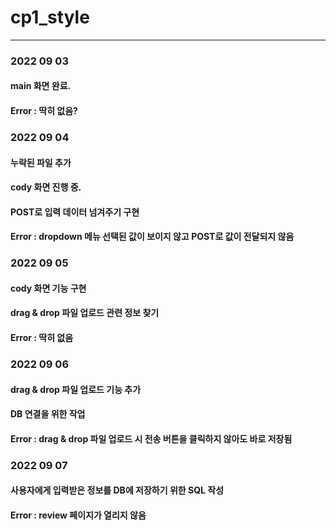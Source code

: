 # cp1_style

---

### 2022 09 03

#### main 화면 완료.

#### Error : 딱히 없음?

### 2022 09 04

#### 누락된 파일 추가

#### cody 화면 진행 중.

#### POST로 입력 데이터 넘겨주기 구현

#### Error : dropdown 메뉴 선택된 값이 보이지 않고 POST로 값이 전달되지 않음

### 2022 09 05

#### cody 화면 기능 구현

#### drag & drop 파일 업로드 관련 정보 찾기

#### Error : 딱히 없음

### 2022 09 06

#### drag & drop 파일 업로드 기능 추가

#### DB 연결을 위한 작업

#### Error : drag & drop 파일 업로드 시 전송 버튼을 클릭하지 않아도 바로 저장됨

### 2022 09 07

#### 사용자에게 입력받은 정보를 DB에 저장하기 위한 SQL 작성

#### Error : review 페이지가 열리지 않음
